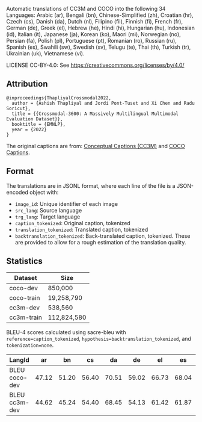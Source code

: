 Automatic translations of CC3M and COCO into the following 34 Languages: Arabic
(ar), Bengali (bn), Chinese-Simplified (zh), Croatian (hr), Czech (cs), Danish
(da), Dutch (nl), Filipino (fil), Finnish (fi), French (fr), German (de), Greek
(el), Hebrew (he), Hindi (hi), Hungarian (hu), Indonesian (id), Italian (it),
Japanese (ja), Korean (ko), Maori (mi), Norwegian (no), Persian (fa), Polish
(pl), Portuguese (pt), Romanian (ro), Russian (ru), Spanish (es), Swahili (sw),
Swedish (sv), Telugu (te), Thai (th), Turkish (tr), Ukrainian (uk), Vietnamese
(vi).

LICENSE CC-BY-4.0: See https://creativecommons.org/licenses/by/4.0/

## Attribution

```
@inproceedings{ThapliyalCrossmodal2022,
  author = {Ashish Thapliyal and Jordi Pont-Tuset and Xi Chen and Radu Soricut},
  title = {{Crossmodal-3600: A Massively Multilingual Multimodal Evaluation Dataset}},
  booktitle = {EMNLP},
  year = {2022}
}
```

The original captions are from:
[Conceptual Captions (CC3M)](https://ai.google.com/research/ConceptualCaptions/download)
and
[COCO Captions](http://images.cocodataset.org/annotations/annotations_trainval2014.zip).

## Format

The translations are in JSONL format, where each line of the file is a
JSON-encoded object with:

-   `image_id`: Unique identifier of each image
-   `src_lang`: Source language
-   `trg_lang`: Target language
-   `caption_tokenized`: Original caption, tokenized
-   `translation_tokenized`: Translated caption, tokenized
-   `backtranslation_tokenized`: Back-translated caption, tokenized. These are
    provided to allow for a rough estimation of the translation quality.

## Statistics

Dataset    | Size
---------- | -----------
coco-dev   | 850,000
coco-train | 19,258,790
cc3m-dev   | 538,560
cc3m-train | 112,824,580

BLEU-4 scores calculated using sacre-bleu with `reference=caption_tokenized`,
`hypothesis=backtranslation_tokenized`, and `tokenization=none`.

LangId        | ar    | bn    | cs    | da    | de    | el    | es    | fa    | fi    | fil   | fr    | he    | hi    | hr    | hu    | id    | it    | ja    | ko    | mi    | nl    | no    | pl    | pt    | ro    | ru    | sv    | sw    | te    | th    | tr    | uk    | vi    | zh
------------- | ----- | ----- | ----- | ----- | ----- | ----- | ----- | ----- | ----- | ----- | ----- | ----- | ----- | ----- | ----- | ----- | ----- | ----- | ----- | ----- | ----- | ----- | ----- | ----- | ----- | ----- | ----- | ----- | ----- | ----- | ----- | ----- | ----- | ---
BLEU coco-dev | 47.12 | 51.20 | 56.40 | 70.51 | 59.02 | 66.73 | 68.04 | 47.54 | 50.24 | 65.72 | 67.01 | 51.71 | 53.59 | 56.56 | 54.02 | 49.96 | 68.18 | 44.08 | 43.76 | 45.63 | 67.31 | 70.82 | 52.35 | 68.59 | 66.02 | 45.93 | 72.20 | 49.18 | 48.79 | 29.88 | 52.46 | 49.62 | 50.07 | 35.67
BLEU cc3m-dev | 44.62 | 45.24 | 54.40 | 68.45 | 54.13 | 61.42 | 61.87 | 42.19 | 50.19 | 60.58 | 61.05 | 49.63 | 47.76 | 54.03 | 51.11 | 46.25 | 61.38 | 37.67 | 35.51 | 38.47 | 67.25 | 67.99 | 50.59 | 62.16 | 61.52 | 45.97 | 68.20 | 46.50 | 44.84 | 30.53 | 49.86 | 48.83 | 44.76 | 30.57
